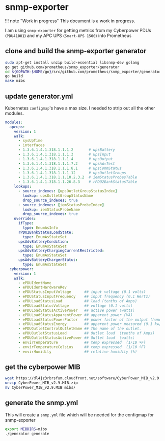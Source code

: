 # snmp-exporter

!!! note "Work in progress"
    This document is a work in progress.

 I am using `snmp-exporter` for getting metrics from my Cyberpower PDUs (`PDU41001`) and my APC UPS (`Smart-UPS 1500`) into Prometheus

## clone and build the snmp-exporter generator

```sh
sudo apt-get install unzip build-essential libsnmp-dev golang
go get github.com/prometheus/snmp_exporter/generator
cd ${GOPATH-$HOME/go}/src/github.com/prometheus/snmp_exporter/generator
go build
make mibs
```

## update generator.yml

Kubernetes `configmap`'s have a max size. I needed to strip out all the other modules.

```yaml
modules:
  apcups:
    version: 1
    walk:
      - sysUpTime
      - interfaces
      - 1.3.6.1.4.1.318.1.1.1.2       # upsBattery
      - 1.3.6.1.4.1.318.1.1.1.3       # upsInput
      - 1.3.6.1.4.1.318.1.1.1.4       # upsOutput
      - 1.3.6.1.4.1.318.1.1.1.7.2     # upsAdvTest
      - 1.3.6.1.4.1.318.1.1.1.8.1     # upsCommStatus
      - 1.3.6.1.4.1.318.1.1.1.12      # upsOutletGroups
      - 1.3.6.1.4.1.318.1.1.10.2.3.2  # iemStatusProbesTable
      - 1.3.6.1.4.1.318.1.1.26.8.3    # rPDU2BankStatusTable
    lookups:
      - source_indexes: [upsOutletGroupStatusIndex]
        lookup: upsOutletGroupStatusName
        drop_source_indexes: true
      - source_indexes: [iemStatusProbeIndex]
        lookup: iemStatusProbeName
        drop_source_indexes: true
    overrides:
      ifType:
        type: EnumAsInfo
      rPDU2BankStatusLoadState:
        type: EnumAsStateSet
      upsAdvBatteryCondition:
        type: EnumAsStateSet
      upsAdvBatteryChargingCurrentRestricted:
        type: EnumAsStateSet
      upsAdvBatteryChargerStatus:
        type: EnumAsStateSet
  cyberpower:
    version: 1
    walk:
      - ePDUIdentName
      - ePDUIdentHardwareRev
      - ePDUStatusInputVoltage      ## input voltage (0.1 volts)
      - ePDUStatusInputFrequency    ## input frequency (0.1 Hertz)
      - ePDULoadStatusLoad          ## load (tenths of Amps)
      - ePDULoadStatusVoltage       ## voltage (0.1 volts)
      - ePDULoadStatusActivePower   ## active power (watts)
      - ePDULoadStatusApparentPower ## apparent power (VA)
      - ePDULoadStatusPowerFactor   ## power factor of the output (hundredths)
      - ePDULoadStatusEnergy        ## apparent power measured (0.1 kw/h).
      - ePDUOutletControlOutletName ## The name of the outlet.
      - ePDUOutletStatusLoad        ## Outlet load  (tenths of Amps)
      - ePDUOutletStatusActivePower ## Outlet load  (watts)
      - envirTemperature            ## temp expressed  (1/10 ºF)
      - envirTemperatureCelsius     ## temp expressed  (1/10 ºF)
      - envirHumidity               ## relative humidity (%)
```

## get the cyberpower MIB

```sh
wget https://dl4jz3rbrsfum.cloudfront.net/software/CyberPower_MIB_v2.9.MIB.zip
unzip CyberPower_MIB_v2.9.MIB.zip
mv CyberPower_MIB_v2.9.MIB mibs/
```

## generate the snmp.yml

This will create a `snmp.yml` file which will be needed for the configmap for snmp-exporter

```sh
export MIBDIRS=mibs
./generator generate
```
